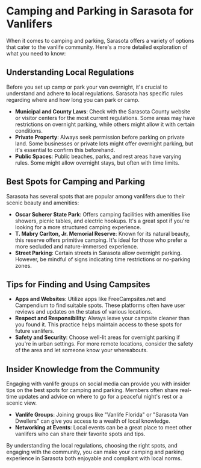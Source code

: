 # Camping and Parking in Sarasota for Vanlifers

When it comes to camping and parking, Sarasota offers a variety of options that cater to the vanlife community. Here's a more detailed exploration of what you need to know:

## Understanding Local Regulations

Before you set up camp or park your van overnight, it's crucial to understand and adhere to local regulations. Sarasota has specific rules regarding where and how long you can park or camp. 

- **Municipal and County Laws**: Check with the Sarasota County website or visitor centers for the most current regulations. Some areas may have restrictions on overnight parking, while others might allow it with certain conditions.
- **Private Property**: Always seek permission before parking on private land. Some businesses or private lots might offer overnight parking, but it's essential to confirm this beforehand.
- **Public Spaces**: Public beaches, parks, and rest areas have varying rules. Some might allow overnight stays, but often with time limits.

## Best Spots for Camping and Parking

Sarasota has several spots that are popular among vanlifers due to their scenic beauty and amenities:

- **Oscar Scherer State Park**: Offers camping facilities with amenities like showers, picnic tables, and electric hookups. It's a great spot if you're looking for a more structured camping experience.
- **T. Mabry Carlton, Jr. Memorial Reserve**: Known for its natural beauty, this reserve offers primitive camping. It's ideal for those who prefer a more secluded and nature-immersed experience.
- **Street Parking**: Certain streets in Sarasota allow overnight parking. However, be mindful of signs indicating time restrictions or no-parking zones.

## Tips for Finding and Using Campsites

- **Apps and Websites**: Utilize apps like FreeCampsites.net and Campendium to find suitable spots. These platforms often have user reviews and updates on the status of various locations.
- **Respect and Responsibility**: Always leave your campsite cleaner than you found it. This practice helps maintain access to these spots for future vanlifers.
- **Safety and Security**: Choose well-lit areas for overnight parking if you're in urban settings. For more remote locations, consider the safety of the area and let someone know your whereabouts.

## Insider Knowledge from the Community

Engaging with vanlife groups on social media can provide you with insider tips on the best spots for camping and parking. Members often share real-time updates and advice on where to go for a peaceful night's rest or a scenic view.

- **Vanlife Groups**: Joining groups like "Vanlife Florida" or "Sarasota Van Dwellers" can give you access to a wealth of local knowledge.
- **Networking at Events**: Local events can be a great place to meet other vanlifers who can share their favorite spots and tips.

By understanding the local regulations, choosing the right spots, and engaging with the community, you can make your camping and parking experience in Sarasota both enjoyable and compliant with local norms.